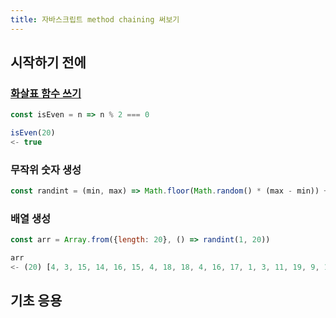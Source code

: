 ```yaml
---
title: 자바스크립트 method chaining 써보기
---
```



## 시작하기 전에

### [화살표 함수 쓰기](/posts/javascript/arrow)

```js
const isEven = n => n % 2 === 0

isEven(20)
<- true
```

### 무작위 숫자 생성

```js
const randint = (min, max) => Math.floor(Math.random() * (max - min)) + min
```

### 배열 생성
```js
const arr = Array.from({length: 20}, () => randint(1, 20))

arr
<- (20) [4, 3, 15, 14, 16, 15, 4, 18, 18, 4, 16, 17, 1, 3, 11, 19, 9, 15, 12, 12]
```

## 기초 응용

```js